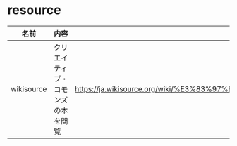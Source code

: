 # resource

| 名前 | 内容 | リンク |
--- | --- | --- 
| wikisource | クリエイティブ・コモンズの本を閲覧 | https://ja.wikisource.org/wiki/%E3%83%97%E3%83%AD%E3%82%B0%E3%83%A9%E3%83%9E%E3%81%8C%E7%9F%A5%E3%82%8B%E3%81%B9%E3%81%8D97%E3%81%AE%E3%81%93%E3%81%A8 |

